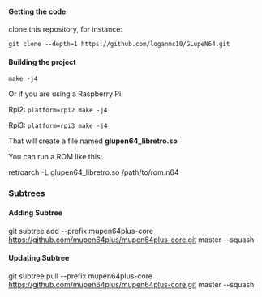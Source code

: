 #### Getting the code

clone this repository, for instance:

```git clone --depth=1 https://github.com/loganmc10/GLupeN64.git```

#### Building the project

```make -j4```

Or if you are using a Raspberry Pi:

Rpi2:
```platform=rpi2 make -j4```

Rpi3:
```platform=rpi3 make -j4```

That will create a file named **glupen64_libretro.so**

You can run a ROM like this:

retroarch -L glupen64_libretro.so /path/to/rom.n64

### Subtrees
#### Adding Subtree

git subtree add --prefix mupen64plus-core https://github.com/mupen64plus/mupen64plus-core.git master --squash

#### Updating Subtree

git subtree pull --prefix mupen64plus-core https://github.com/mupen64plus/mupen64plus-core.git master --squash
